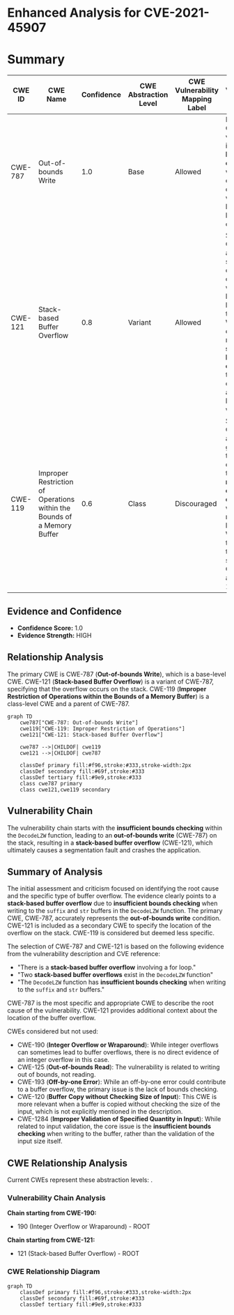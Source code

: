 # Enhanced Analysis for CVE-2021-45907

# Summary
| CWE ID | CWE Name | Confidence | CWE Abstraction Level | CWE Vulnerability Mapping Label | CWE-Vulnerability Mapping Notes |
|---|---|---|---|---|---|
| CWE-787 | Out-of-bounds Write | 1.0 | Base | Allowed | Primary CWE. The vulnerability is a **stack-based buffer overflow**, which occurs when data is written beyond the boundaries of a buffer. |
| CWE-121 | Stack-based Buffer Overflow | 0.8 | Variant | Allowed | Secondary CWE. This is a more specific type of buffer overflow, where the buffer is located on the stack. While the description mentions a **stack-based buffer overflow**, the root cause is still an out-of-bounds write.|
| CWE-119 | Improper Restriction of Operations within the Bounds of a Memory Buffer | 0.6 | Class | Discouraged | Secondary CWE. This is a more general CWE that describes the **improper restriction of operations** within memory buffers. While this is technically true, it is less specific than CWE-787 and CWE-121. |

## Evidence and Confidence

*   **Confidence Score:** 1.0
*   **Evidence Strength:** HIGH

## Relationship Analysis
The primary CWE is CWE-787 (**Out-of-bounds Write**), which is a base-level CWE. CWE-121 (**Stack-based Buffer Overflow**) is a variant of CWE-787, specifying that the overflow occurs on the stack. CWE-119 (**Improper Restriction of Operations within the Bounds of a Memory Buffer**) is a class-level CWE and a parent of CWE-787.

```mermaid
graph TD
    cwe787["CWE-787: Out-of-bounds Write"]
    cwe119["CWE-119: Improper Restriction of Operations"]
    cwe121["CWE-121: Stack-based Buffer Overflow"]
    
    cwe787 -->|CHILDOF| cwe119
    cwe121 -->|CHILDOF| cwe787
    
    classDef primary fill:#f96,stroke:#333,stroke-width:2px
    classDef secondary fill:#69f,stroke:#333
    classDef tertiary fill:#9e9,stroke:#333
    class cwe787 primary
    class cwe121,cwe119 secondary
```

## Vulnerability Chain
The vulnerability chain starts with the **insufficient bounds checking** within the `DecodeLZW` function, leading to an **out-of-bounds write** (CWE-787) on the stack, resulting in a **stack-based buffer overflow** (CWE-121), which ultimately causes a segmentation fault and crashes the application.

## Summary of Analysis
The initial assessment and criticism focused on identifying the root cause and the specific type of buffer overflow. The evidence clearly points to a **stack-based buffer overflow** due to **insufficient bounds checking** when writing to the `suffix` and `str` buffers in the `DecodeLZW` function. The primary CWE, CWE-787, accurately represents the **out-of-bounds write** condition. CWE-121 is included as a secondary CWE to specify the location of the overflow on the stack. CWE-119 is considered but deemed less specific.

The selection of CWE-787 and CWE-121 is based on the following evidence from the vulnerability description and CVE reference:

*   "There is a **stack-based buffer overflow** involving a for loop."
*   "Two **stack-based buffer overflows** exist in the `DecodeLZW` function"
*   "The `DecodeLZW` function has **insufficient bounds checking** when writing to the `suffix` and `str` buffers."

CWE-787 is the most specific and appropriate CWE to describe the root cause of the vulnerability. CWE-121 provides additional context about the location of the buffer overflow.

CWEs considered but not used:

*   CWE-190 (**Integer Overflow or Wraparound**): While integer overflows can sometimes lead to buffer overflows, there is no direct evidence of an integer overflow in this case.
*   CWE-125 (**Out-of-bounds Read**): The vulnerability is related to writing out of bounds, not reading.
*   CWE-193 (**Off-by-one Error**): While an off-by-one error could contribute to a buffer overflow, the primary issue is the lack of bounds checking.
*   CWE-120 (**Buffer Copy without Checking Size of Input**): This CWE is more relevant when a buffer is copied without checking the size of the input, which is not explicitly mentioned in the description.
*   CWE-1284 (**Improper Validation of Specified Quantity in Input**): While related to input validation, the core issue is the **insufficient bounds checking** when writing to the buffer, rather than the validation of the input size itself.


## CWE Relationship Analysis

Current CWEs represent these abstraction levels: .


### Vulnerability Chain Analysis

**Chain starting from CWE-190:**
- 190 (Integer Overflow or Wraparound) - ROOT


**Chain starting from CWE-121:**
- 121 (Stack-based Buffer Overflow) - ROOT



### CWE Relationship Diagram

```mermaid
graph TD
    classDef primary fill:#f96,stroke:#333,stroke-width:2px
    classDef secondary fill:#69f,stroke:#333
    classDef tertiary fill:#9e9,stroke:#333
```